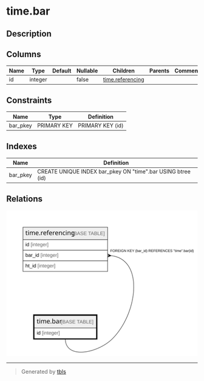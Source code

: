 # time.bar

## Description

## Columns

| Name | Type    | Default | Nullable | Children                                | Parents | Comment |
| ---- | ------- | ------- | -------- | --------------------------------------- | ------- | ------- |
| id   | integer |         | false    | [time.referencing](time.referencing.md) |         |         |

## Constraints

| Name     | Type        | Definition       |
| -------- | ----------- | ---------------- |
| bar_pkey | PRIMARY KEY | PRIMARY KEY (id) |

## Indexes

| Name     | Definition                                                  |
| -------- | ----------------------------------------------------------- |
| bar_pkey | CREATE UNIQUE INDEX bar_pkey ON "time".bar USING btree (id) |

## Relations

![er](time.bar.svg)

---

> Generated by [tbls](https://github.com/k1LoW/tbls)
